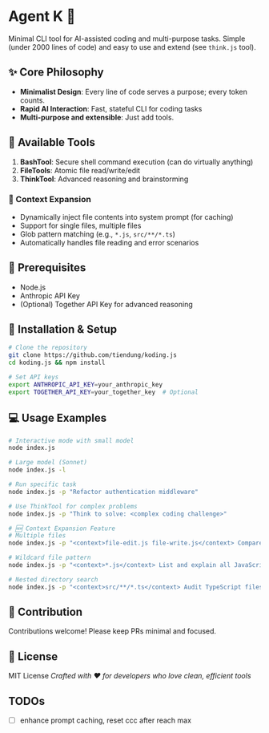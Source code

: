 # Agent K 🤖
Minimal CLI tool for AI-assisted coding and multi-purpose tasks.
Simple (under 2000 lines of code) and easy to use and extend (see `think.js` tool).

## ✨ Core Philosophy
- **Minimalist Design**: Every line of code serves a purpose; every token counts.
- **Rapid AI Interaction**: Fast, stateful CLI for coding tasks
- **Multi-purpose and extensible**: Just add tools.

## 🧰 Available Tools
1. **BashTool**: Secure shell command execution (can do virtually anything)
2. **FileTools**: Atomic file read/write/edit
3. **ThinkTool**: Advanced reasoning and brainstorming

### 🌟 Context Expansion
- Dynamically inject file contents into system prompt (for caching)
- Support for single files, multiple files
- Glob pattern matching (e.g., `*.js`, `src/**/*.ts`)
- Automatically handles file reading and error scenarios

## 🚀 Prerequisites
- Node.js
- Anthropic API Key
- (Optional) Together API Key for advanced reasoning

## 🔧 Installation & Setup
```bash
# Clone the repository
git clone https://github.com/tiendung/koding.js
cd koding.js && npm install

# Set API keys
export ANTHROPIC_API_KEY=your_anthropic_key
export TOGETHER_API_KEY=your_together_key  # Optional
```

## 💻 Usage Examples
```bash
# Interactive mode with small model
node index.js

# Large model (Sonnet)
node index.js -l

# Run specific task
node index.js -p "Refactor authentication middleware"

# Use ThinkTool for complex problems
node index.js -p "Think to solve: <complex coding challenge>"

# 🆕 Context Expansion Feature
# Multiple files
node index.js -p "<context>file-edit.js file-write.js</context> Compare implementations"

# Wildcard file pattern
node index.js -p "<context>*.js</context> List and explain all JavaScript files"

# Nested directory search
node index.js -p "<context>src/**/*.ts</context> Audit TypeScript files"
```

## 🤝 Contribution
Contributions welcome! Please keep PRs minimal and focused.

## 📄 License
MIT License
*Crafted with ❤️ for developers who love clean, efficient tools*

## TODOs
- [ ] enhance prompt caching, reset ccc after reach max
